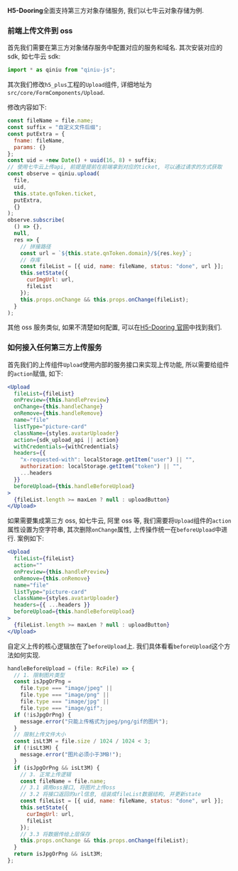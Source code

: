 <!--
 * @Date: 2021-01-20 23:25:29
 * @LastEditors: xuxiaoxi
 * @LastEditTime: 2021-01-22 21:48:34
 * @FilePath: /github-h5-Dooring/doc/zh/guide/deployDev/deploy.md
-->

**H5-Dooring**全面支持第三方对象存储服务, 我们以七牛云对象存储为例.

### 前端上传文件到 oss

首先我们需要在第三方对象储存服务中配置对应的服务和域名. 其次安装对应的 sdk, 如七牛云 sdk:

```js
import * as qiniu from "qiniu-js";
```

其次我们修改`h5_plus`工程的`Upload`组件, 详细地址为`src/core/FormComponents/Upload`.

修改内容如下:

```js
const fileName = file.name;
const suffix = "自定义文件后缀";
const putExtra = {
  fname: fileName,
  params: {}
};
const uid = +new Date() + uuid(16, 8) + suffix;
// 使用七牛云上传api, 前提是提前在前端拿到对应的ticket, 可以通过请求的方式获取
const observe = qiniu.upload(
  file,
  uid,
  this.state.qnToken.ticket,
  putExtra,
  {}
);
observe.subscribe(
  () => {},
  null,
  res => {
    // 拼接路径
    const url = `${this.state.qnToken.domain}/${res.key}`;
    // 存库
    const fileList = [{ uid, name: fileName, status: "done", url }];
    this.setState({
      curImgUrl: url,
      fileList
    });
    this.props.onChange && this.props.onChange(fileList);
  }
);
```

其他 oss 服务类似, 如果不清楚如何配置, 可以在[H5-Dooring 官网](http://h5.dooring.cn/)中找到我们.

### 如何接入任何第三方上传服务

首先我们的上传组件`Upload`使用内部的服务接口来实现上传功能, 所以需要给组件的`action`赋值, 如下:

```jsx
<Upload
  fileList={fileList}
  onPreview={this.handlePreview}
  onChange={this.handleChange}
  onRemove={this.handleRemove}
  name="file"
  listType="picture-card"
  className={styles.avatarUploader}
  action={sdk_upload_api || action}
  withCredentials={withCredentials}
  headers={{
    "x-requested-with": localStorage.getItem("user") || "",
    authorization: localStorage.getItem("token") || "",
    ...headers
  }}
  beforeUpload={this.handleBeforeUpload}
>
  {fileList.length >= maxLen ? null : uploadButton}
</Upload>
```

如果需要集成第三方 oss, 如七牛云, 阿里 oss 等, 我们需要将`Upload`组件的`action`属性设置为空字符串, 其次删除`onChange`属性, 上传操作统一在`beforeUpload`中进行. 案例如下:

```jsx
<Upload
  fileList={fileList}
  action=""
  onPreview={this.handlePreview}
  onRemove={this.onRemove}
  name="file"
  listType="picture-card"
  className={styles.avatarUploader}
  headers={{ ...headers }}
  beforeUpload={this.handleBeforeUpload}
>
  {fileList.length >= maxLen ? null : uploadButton}
</Upload>
```

自定义上传的核心逻辑放在了`beforeUpload`上. 我们具体看看`beforeUpload`这个方法如何实现.

```js
handleBeforeUpload = (file: RcFile) => {
  // 1. 限制图片类型
  const isJpgOrPng =
    file.type === "image/jpeg" ||
    file.type === "image/png" ||
    file.type === "image/jpg" ||
    file.type === "image/gif";
  if (!isJpgOrPng) {
    message.error("只能上传格式为jpeg/png/gif的图片");
  }
  // 限制上传文件大小
  const isLt3M = file.size / 1024 / 1024 < 3;
  if (!isLt3M) {
    message.error("图片必须小于3MB!");
  }
  if (isJpgOrPng && isLt3M) {
    // 3. 正常上传逻辑
    const fileName = file.name;
    // 3.1 调用oss接口, 将图片上传oss
    // 3.2 将接口返回的url信息, 组装成fileList数据结构, 并更新state
    const fileList = [{ uid, name: fileName, status: "done", url }];
    this.setState({
      curImgUrl: url,
      fileList
    });
    // 3.3 将数据传给上层保存
    this.props.onChange && this.props.onChange(fileList);
  }
  return isJpgOrPng && isLt3M;
};
```
